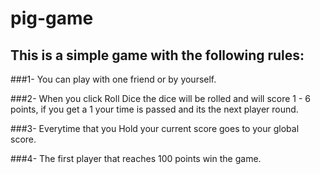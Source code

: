 # pig-game
## This is a simple game with the following rules:
###1- You can play with one friend or by yourself.

###2- When you click Roll Dice the dice will be rolled and will score 1 - 6 points, if you get a 1 your time is passed and its the next player round.

###3- Everytime that you Hold your current score goes to your global score.

###4- The first player that reaches 100 points win the game.
